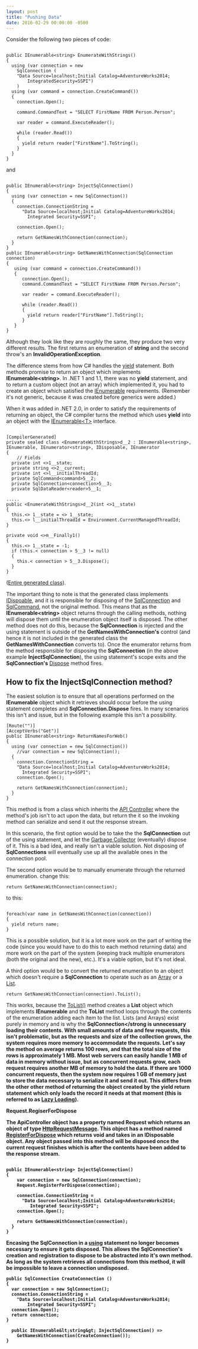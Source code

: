 ```yaml
---
layout: post
title: "Pushing Data"
date: 2016-02-29 00:00:00 -0500
---
```

Consider the following two pieces of code: 

```

public IEnumerable<string> EnumerateWithStrings()
{
  using (var connection = new 
    SqlConnection (
    "Data Source=localhost;Initial Catalog=AdventureWorks2014;
        IntegratedSecurity=SSPI")
    )
  using (var command = connection.CreateCommand())
  {
    connection.Open();

    command.CommandText = "SELECT FirstName FROM Person.Person";

    var reader = command.ExecuteReader();

    while (reader.Read())
    {
      yield return reader["FirstName"].ToString();
    }
  }
}

```

and

```

public IEnumerable<string> InjectSqlConnection()
{   
  using (var connection = new SqlConnection())
  {
    connection.ConnectionString = 
      "Data Source=localhost;Initial Catalog=AdventureWorks2014;
        Integrated Security=SSPI";
    
    connection.Open();  

    return GetNamesWithConnection(connection);
  }
}
public IEnumerable<string> GetNamesWithConnection(SqlConnection connection)
{
   using (var command = connection.CreateCommand())
   {
      connection.Open();
      command.CommandText = "SELECT FirstName FROM Person.Person";

      var reader = command.ExecuteReader();

      while (reader.Read())
      {
        yield return reader["FirstName"].ToString();
      }
   }
}

```


Although they look like they are roughly the same, they produce two very different results.  The first returns an enumeration of <strong>string</strong> and the second throw's an <strong>InvalidOperationException</strong>.

The difference stems from how C# handles the <a href="https://msdn.microsoft.com/en-us/library/9k7k7cf0.aspx" target="_blank">yield</a> statement.  Both methods promise to return an object which implements <strong>IEnumerable&lt;string&gt;</strong>.  In .NET 1 and 1.1, there was no <strong>yield</strong> statement, and to return a custom object (not an array) which implemented it, you had to create an object which satisfied the <a href="https://msdn.microsoft.com/en-us/library/system.collections.ienumerable(v=vs.110).aspx" target="_blank">IEnumerable</a> requirements. (Remember it's not generic, because it was created before generics were added.)

When it was added in .NET 2.0, in order to satisfy the requirements of returning an object, the C# compiler turns the method which uses <strong>yield</strong> into an object with the <a href="https://msdn.microsoft.com/en-us/library/9eekhta0(v=vs.110).aspx">IEnumerable&lt;T&gt;</a> interface.  

```

[CompilerGenerated]
private sealed class <EnumerateWithStrings>d__2 : IEnumerable<string>, IEnumerable, IEnumerator<string>, IDisposable, IEnumerator
{
    // Fields
  private int <>1__state;
  private string <>2__current;
  private int <>l__initialThreadId;
  private SqlCommand<command>5__2;
  private SqlConnection<connection>5__3;
  private SqlDataReader<reader>5__1;

.....
public <EnumerateWithStrings>d__2(int <>1__state)
{
  this.<> 1__state = <> 1__state;
  this.<> l__initialThreadId = Environment.CurrentManagedThreadId;
}

private void <>m__Finally1()
{
  this.<> 1__state = -1;
  if (this.< connection > 5__3 != null)
  {
    this.< connection > 5__3.Dispose();
  }
}

```


(<a href="https://raw.githubusercontent.com/kemiller2002/StructuredSight/master/RegisterForDispose/IEnumerableConversion.cs" target="_blank">Entire generated class</a>).

The important thing to note is that the generated class implements <a href="https://msdn.microsoft.com/en-us/library/system.idisposable(v=vs.110).aspx" target="_blank">IDispoable</a>, and it is responsible for disposing of the <a href="https://msdn.microsoft.com/en-us/library/system.data.sqlclient.sqlconnection(v=vs.110).aspx" target="_blank">SqlConnection</a> and <a href="https://msdn.microsoft.com/en-us/library/system.data.sqlclient.sqlcommand(v=vs.110).aspx" target="_blank">SqlCommand</a>, not the original method.  This means that as the <strong>IEnumerable&lt;string&gt;</strong> object returns through the calling methods, nothing will dispose them until the enumeration object itself is disposed.  The other method does not do this, because the <strong>SqlConnection</strong> is injected and the using statement is outside of the <strong>GetNamesWithConnection's</strong> control (and hence it is not included in the generated class the <strong>GetNamesWithConnection</strong> converts to).  Once the enumerator returns from the method responsible for disposing the <strong>SqlConnection</strong> (in the above example <strong>InjectSqlConnection</strong>), the using statement's scope exits and the <strong>SqlConnection's</strong> <a href="https://msdn.microsoft.com/en-us/library/aa326260(v=vs.71).aspx">Dispose</a> method fires. 

<h2>How to fix the InjectSqlConnection method?</h2>
The easiest solution is to ensure that all operations performed on the <strong>IEnumerable<string></strong> object which it retrieves should occur before the using statement completes and <strong>SqlConnection.Dispose</strong> fires.  In many scenarios this isn't and issue, but in the following example this isn't a possibility.  

```
[Route("")]
[AcceptVerbs("Get")]
public IEnumerable<string> ReturnNamesForWeb()
{
  using (var connection = new SqlConnection())
    //var connection = new SqlConnection();
  {
    connection.ConnectionString = 
    "Data Source=localhost;Initial Catalog=AdventureWorks2014;
      Integrated Security=SSPI";
    connection.Open();  

    return GetNamesWithConnection(connection);
  }
}
```


This method is from a class which inherits the <a href="https://msdn.microsoft.com/en-us/library/system.web.http.apicontroller(v=vs.118).aspx" target="_blank">API Controller</a> where the method's job isn't to act upon the data, but return the it so the invoking method can serialize and send it out the response stream.  

In this scenario, the first option would be to take the the <strong>SqlConnection</strong> out of the using statement, and let the <a href="https://msdn.microsoft.com/en-us/library/0xy59wtx(v=vs.110).aspx" target="_blank">Garbage Collector</a> (eventually) dispose of it.  This is a bad idea, and really isn't a viable solution.  Not disposing of <strong>SqlConnections</strong> will eventually use up all the available ones in the connection pool.

The second option would be to manually enumerate through the returned enumeration. 
change this: 

```
return GetNamesWithConnection(connection);
```

to this:

```

foreach(var name in GetNamesWithConnection(connection))
{
  yield return name;
}

```

This is a possible solution, but it is a lot more work on the part of writing the code (since you would have to do this to each method returning data) and more work on the part of the system (keeping track multiple enumerators (both the original and the new), etc.).  It's a viable option, but it's not ideal.

A third option would be to convert the returned enumeration to an object which doesn't require a <strong>SqlConnection</strong> to operate such as an <a href="https://msdn.microsoft.com/en-us/library/9b9dty7d.aspx" target="_blank">Array</a> or a <a href="https://msdn.microsoft.com/en-us/library/6sh2ey19(v=vs.110).aspx" target="_blank">List<T></a>.  


```
return GetNamesWithConnection(connection).ToList();
```


This works, because the <a href="https://msdn.microsoft.com/library/bb342261(v=vs.100).aspx" target="_blank">ToList()</a> method creates a <strong>List</strong> object which implements <strong>IEnumerable</strong> and the <strong>ToList</strong> method loops through the contents of the enumeration adding each item to the list.  Lists (and Arrays) exist purely in memory and is why the <strong>SqlConnection</strong is unnecessary loading their contents.  With small amounts of data and few requests, this isn't problematic, but as the requests and size of the collection grows, the system requires more memory to accommodate the requests.  Let's say the method on average returns 100 rows, and that the total size of the rows is approximately 1 MB.  Most web servers can easily handle 1 MB of data in memory without issue, but as concurrent requests grow, each request requires another MB of memory to hold the data.  If there are 1000 concurrent requests, then the system now requires 1 GB of memory just to store the data necessary to serialize it and send it out. This differs from the other other method of returning the object created by the <strong>yield</strong> return statement which only loads the record it needs at that moment (this is referred to as <a href="https://en.wikipedia.org/wiki/Lazy_loading">Lazy Loading</a>).  

<strong>Request.RegiserForDispose</strong>

The <strong>ApiController</strong> object has a property named <strong>Request</strong> which returns an object of type <a href="https://msdn.microsoft.com/en-us/library/system.net.http.httprequestmessage(v=vs.118).aspx">HttpRequestMessage</a>.  This object has a method named <a href="https://msdn.microsoft.com/en-us/library/system.net.http.httprequestmessageextensions.registerfordispose(v=vs.118).aspx">RegisterForDispose</a> which returns void and takes in an <strong>IDisposable</strong> object.  Any object passed into this method will be disposed once the current request finishes which is after the contents have been added to the response stream.


```

public IEnumerable<string> InjectSqlConnection()
{   
    var connection = new SqlConnection(connection);
    Request.RegisterForDispose(connection);

    connection.ConnectionString = 
      "Data Source=localhost;Initial Catalog=AdventureWorks2014;
         Integrated Security=SSPI";
    connection.Open();  

    return GetNamesWithConnection(connection);
  }
}

```


Encasing the <strong>SqlConnection</strong> in a <a href="https://msdn.microsoft.com/en-us/library/yh598w02.aspx" target="_blank">using</a> statement no longer becomes necessary to ensure it gets disposed.  This allows the SqlConnection's creation and registration to dispose to be abstracted into it's own method.  As long as the system retrieves all connections from this method, it will be impossible to leave a connection undisposed.  
  

```
public SqlConnection CreateConnection () 
{
  var connection = new SqlConnection();
  connection.ConnectionString =
    "Data Source=localhost;Initial Catalog=AdventureWorks2014;
        Integrated Security=SSPI";
  connection.Open();  
  return connection;
}

  public IEnumerable&lt;string&gt; InjectSqlConnection() => 
    GetNamesWithConnection(CreateConnection());
}
```